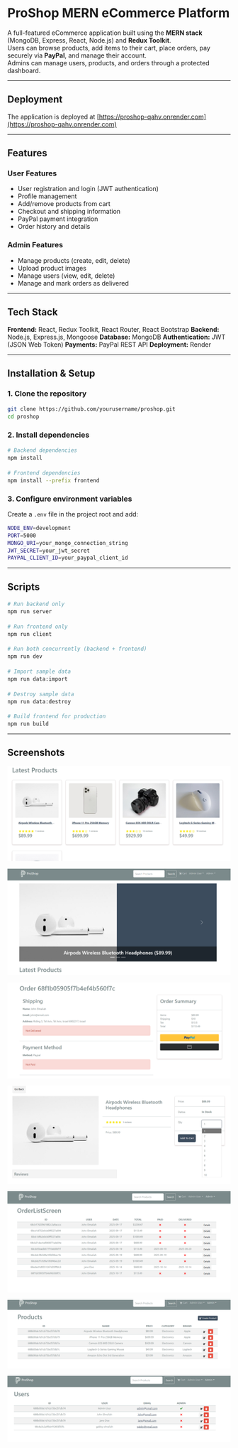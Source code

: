 # ProShop MERN eCommerce Platform

A full-featured eCommerce application built using the **MERN stack** (MongoDB, Express, React, Node.js) and **Redux Toolkit**.  
Users can browse products, add items to their cart, place orders, pay securely via **PayPal**, and manage their account.  
Admins can manage users, products, and orders through a protected dashboard.

---

## Deployment

The application is deployed at [https://proshop-qahv.onrender.com](https://proshop-qahv.onrender.com)

---

## Features

### User Features

- User registration and login (JWT authentication)
- Profile management
- Add/remove products from cart
- Checkout and shipping information
- PayPal payment integration
- Order history and details

### Admin Features

- Manage products (create, edit, delete)
- Upload product images
- Manage users (view, edit, delete)
- Manage and mark orders as delivered

---

## Tech Stack

**Frontend:** React, Redux Toolkit, React Router, React Bootstrap
**Backend:** Node.js, Express.js, Mongoose
**Database:** MongoDB
**Authentication:** JWT (JSON Web Token)
**Payments:** PayPal REST API
**Deployment:** Render

---

## Installation & Setup

### 1. Clone the repository

```bash
git clone https://github.com/yourusername/proshop.git
cd proshop
```

### 2. Install dependencies

```bash
# Backend dependencies
npm install

# Frontend dependencies
npm install --prefix frontend
```

### 3. Configure environment variables

Create a `.env` file in the project root and add:

```bash
NODE_ENV=development
PORT=5000
MONGO_URI=your_mongo_connection_string
JWT_SECRET=your_jwt_secret
PAYPAL_CLIENT_ID=your_paypal_client_id
```

---

## Scripts

```bash
# Run backend only
npm run server

# Run frontend only
npm run client

# Run both concurrently (backend + frontend)
npm run dev

# Import sample data
npm run data:import

# Destroy sample data
npm run data:destroy

# Build frontend for production
npm run build
```

---

## Screenshots

![](./screenshots/HomePage.png)

![](./screenshots/Carousel.png)

![](./screenshots/OrderScreen.png)

![](./screenshots/ProductPage.png)

![](./screenshots/AdminOrderListScreen.png)

![](./screenshots/AdminProducts.png)

![](./screenshots/AdminUser.png)